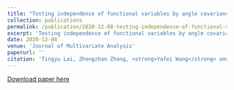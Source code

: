 ```yaml
---
title: "Testing independence of functional variables by angle covariance"
collection: publications
permalink: /publication/2020-12-08-testing-independence-of-functional-variables-by-angle-covariance
excerpt: 'Testing independence of functional variables by angle covariance'
date: 2020-12-08
venue: 'Journal of Multivariate Analysis'
paperurl: ''
citation: 'Tingyu Lai, Zhongzhan Zhang, <strong>Yafei Wang</strong> and Linglong Kong (2020). Testing independence of functional variables by angle covariance. <i><u>Journal of Multivariate Analysis</u></i>, <strong>182</strong>:Article 104711. DOI: 10.1016/j.jmva.2020.104711'
---
```


[Download paper here](http://wyf-89.github.io/files/JMVA_testing_independence_of_functional_variables.pdf)
